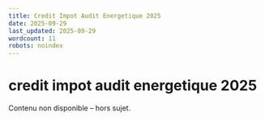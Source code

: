 ```yaml
---
title: Credit Impot Audit Energetique 2025
date: 2025-09-29
last_updated: 2025-09-29
wordcount: 11
robots: noindex
---
```


# credit impot audit energetique 2025

Contenu non disponible – hors sujet.